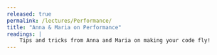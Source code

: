 ```yaml
---
released: true
permalink: /lectures/Performance/
title: "Anna & Maria on Performance"
readings: |
    Tips and tricks from Anna and Maria on making your code fly! 
---
```

